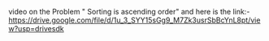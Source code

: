  video  on the Problem " Sorting is ascending order"  and here is the link:- https://drive.google.com/file/d/1u_3_SYY15sGg9_M7Zk3usrSbBcYnL8pt/view?usp=drivesdk
